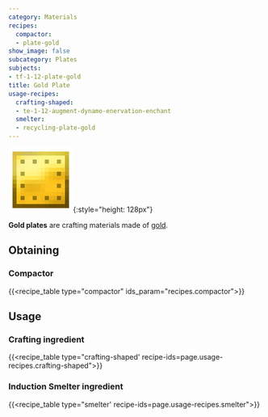 ```yaml
---
category: Materials
recipes:
  compactor:
  - plate-gold
show_image: false
subcategory: Plates
subjects:
- tf-1-12-plate-gold
title: Gold Plate
usage-recipes:
  crafting-shaped:
  - te-1-12-augment-dynamo-enervation-enchant
  smelter:
  - recycling-plate-gold
---
```


![Gold plate](/assets/images/docs/1.12/thermal-foundation/plate-gold.png){:style="height: 128px"}


**Gold plates** are crafting materials made of
[gold](https://minecraft.gamepedia.com/Gold_Ingot).


Obtaining
---------

### Compactor
{{<recipe_table type="compactor" ids_param="recipes.compactor">}}


Usage
-----

### Crafting ingredient
{{<recipe_table type="crafting-shaped' recipe-ids=page.usage-recipes.crafting-shaped">}}

### Induction Smelter ingredient
{{<recipe_table type="smelter' recipe-ids=page.usage-recipes.smelter">}}
